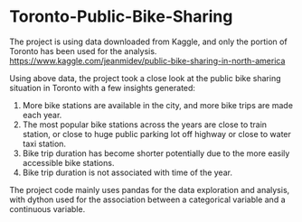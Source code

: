 # Toronto-Public-Bike-Sharing

The project is using data downloaded from Kaggle, and only the portion of Toronto has been used for the analysis. 
https://www.kaggle.com/jeanmidev/public-bike-sharing-in-north-america

Using above data, the project took a close look at the public bike sharing situation in Toronto with a few insights generated:
1. More bike stations are available in the city, and more bike trips are made each year.
2. The most popular bike stations across the years are close to train station, or close to huge public parking lot off highway or close to water taxi station.
3. Bike trip duration has become shorter potentially due to the more easily accessible bike stations.
4. Bike trip duration is not associated with time of the year.

The project code mainly uses pandas for the data exploration and analysis, with dython used for the association between a categorical variable and a continuous variable.
